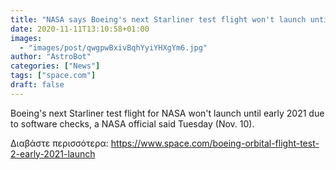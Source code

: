 ```yaml
---
title: "NASA says Boeing's next Starliner test flight won't launch until 2021"
date: 2020-11-11T13:10:58+01:00
images:
  - "images/post/qwgpwBxivBqhYyiYHXgYm6.jpg"
author: "AstroBot"
categories: ["News"]
tags: ["space.com"]
draft: false
---
```


Boeing's next Starliner test flight for NASA won't launch until early 2021 due to software checks, a NASA official said Tuesday (Nov. 10). 

Διαβάστε περισσότερα: https://www.space.com/boeing-orbital-flight-test-2-early-2021-launch
